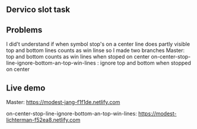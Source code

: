 ## Dervico slot task

## Problems
I did't understand if when symbol stop's on a center line does partly visible top and bottom lines counts as win linse
so I made two branches
Master: top and bottom counts as win lines when stoped on center
on-center-stop-line-ignore-bottom-an-top-win-lines : ignore top and bottom when stopped on center

## Live demo
Master: https://modest-jang-f1f1de.netlify.com

on-center-stop-line-ignore-bottom-an-top-win-lines: https://modest-lichterman-f52ea8.netlify.com
